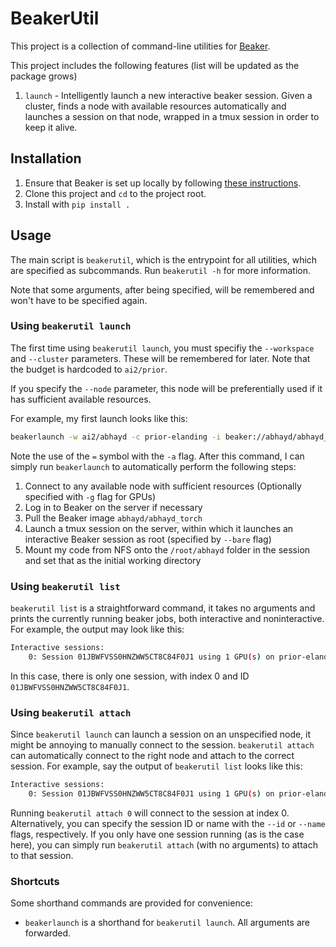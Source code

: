 # BeakerUtil

This project is a collection of command-line utilities for [Beaker](https://beaker.org).

This project includes the following features (list will be updated as the package grows)
1. `launch` - Intelligently launch a new interactive beaker session. Given a cluster, finds a node with available resources automatically and launches a session on that node, wrapped in a tmux session in order to keep it alive.

## Installation

1. Ensure that Beaker is set up locally by following [these instructions](https://beaker-docs.apps.allenai.org/start/install.html).
2. Clone this project and `cd` to the project root.
3. Install with `pip install .`

## Usage

The main script is `beakerutil`, which is the entrypoint for all utilities, which are specified as subcommands.
Run `beakerutil -h` for more information.

Note that some arguments, after being specified, will be remembered and won't have to be specified again.

### Using `beakerutil launch`

The first time using `beakerutil launch`, you must specifiy the `--workspace` and `--cluster` parameters. These will be remembered for later.
Note that the budget is hardcoded to `ai2/prior`.

If you specify the `--node` parameter, this node will be preferentially used if it has sufficient available resources.

For example, my first launch looks like this:

```bash
beakerlaunch -w ai2/abhayd -c prior-elanding -i beaker://abhayd/abhayd_torch -s hostpath:///net/nfs2.prior/abhayd -d /root/abhayd -a="--bare"
```

Note the use of the `=` symbol with the `-a` flag. After this command, I can simply run `beakerlaunch` to automatically perform the following steps:

1. Connect to any available node with sufficient resources (Optionally specified with `-g` flag for GPUs)
2. Log in to Beaker on the server if necessary
3. Pull the Beaker image `abhayd/abhayd_torch`
4. Launch a tmux session on the server, within which it launches an interactive Beaker session as root (specified by `--bare` flag)
5. Mount my code from NFS onto the `/root/abhayd` folder in the session and set that as the initial working directory

### Using `beakerutil list`

`beakerutil list` is a straightforward command, it takes no arguments and prints the currently running beaker jobs, both interactive and noninteractive. For example, the output may look like this:
```bash
Interactive sessions:
    0: Session 01JBWFVSS0HNZWW5CT8C84F0J1 using 1 GPU(s) on prior-elanding-62.reviz.ai2.in, status=idle
```
In this case, there is only one session, with index 0 and ID `01JBWFVSS0HNZWW5CT8C84F0J1`.

### Using `beakerutil attach`

Since `beakerutil launch` can launch a session on an unspecified node, it might be annoying to manually connect to the session. `beakerutil attach` can automatically connect to the right node and attach to the correct session. For example, say the output of `beakerutil list` looks like this:
```bash
Interactive sessions:
    0: Session 01JBWFVSS0HNZWW5CT8C84F0J1 using 1 GPU(s) on prior-elanding-62.reviz.ai2.in, status=idle
```
Running `beakerutil attach 0` will connect to the session at index 0. Alternatively, you can specify the session ID or name with the `--id` or `--name` flags, respectively. If you only have one session running (as is the case here), you can simply run `beakerutil attach` (with no arguments) to attach to that session.

### Shortcuts

Some shorthand commands are provided for convenience:
 - `beakerlaunch` is a shorthand for `beakerutil launch`. All arguments are forwarded.
